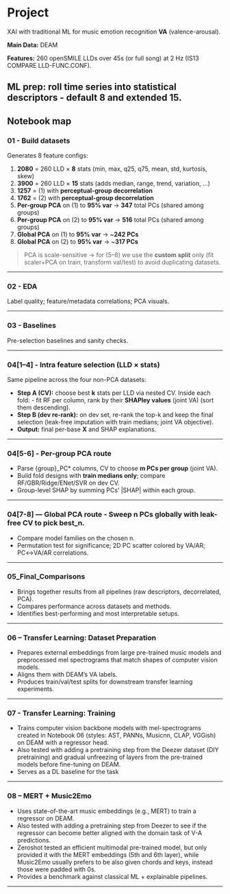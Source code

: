 # Project
XAI with traditional ML for music emotion recognition **VA** (valence-arousal).

**Main Data:** DEAM

**Features:** 260 openSMILE LLDs over 45s (or full song) at 2 Hz (IS13 COMPARE LLD-FUNC.CONF).

**ML prep:** roll time series into statistical descriptors - default **8** and extended **15**.
--- 
## Notebook map

### 01 - Build datasets
Generates 8 feature configs:

1) **2080** = 260 LLD × **8** stats (min, max, q25, q75, mean, std, kurtosis, skew)
2) **3900** = 260 LLD × **15** stats (adds median, range, trend, variation, …)
3) **1257** = (1) with **perceptual-group decorrelation**
4) **1762** = (2) with **perceptual-group decorrelation**
5) **Per-group PCA** on (1) to **95% var** → **347** total PCs (shared among groups)
6) **Per-group PCA** on (2) to **95% var** → **516** total PCs (shared among groups)
7) **Global PCA** on (1) to **95% var** → ~**242 PCs**
8) **Global PCA** on (2) to **95% var** → ~**317 PCs**

> PCA is scale-sensitive → for (5–8) we use the **custom split** only (fit scaler+PCA on train, transform val/test) to avoid duplicating datasets.

---

### 02 - EDA
Label quality; feature/metadata correlations; PCA visuals.

---

### 03 - Baselines
Pre-selection baselines and sanity checks.

---

### 04[1–4] - Intra feature selection (LLD × stats)
Same pipeline across the four non-PCA datasets: 
- **Step A (CV):** choose best **k** stats per LLD via nested CV. Inside each fold: - fit RF per column, rank by their **SHAPley values** (joint VA) (sort them descending).
- **Step B (dev re-rank):** on dev set, re-rank the top-k and keep the final selection (leak-free imputation with train medians; joint VA objective).
- **Output:** final per-base **X** and SHAP explanations.

---
### 04[5-6] - Per-group PCA route

- Parse {group}_PC* columns, CV to choose **m PCs per group** (joint VA).
- Build fold designs with **train medians only**; compare RF/GBR/Ridge/ENet/SVR on dev CV.
- Group-level SHAP by summing PCs’ |SHAP| within each group.

---

### 04[7-8] — Global PCA route - Sweep **n PCs** globally with leak-free CV to pick **best_n**.
- Compare model families on the chosen n.
- Permutation test for significance; 2D PC scatter colored by VA/AR; PC↔VA/AR correlations.

---
### 05_Final_Comparisons

- Brings together results from all pipelines (raw descriptors, decorrelated, PCA).
- Compares performance across datasets and methods.
- Identifies best-performing and most interpretable setups.

---
### 06 – Transfer Learning: Dataset Preparation

- Prepares external embeddings from large pre-trained music models and preprocessed mel spectrograms that match shapes of computer vision models.
- Aligns them with DEAM’s VA labels.
- Produces train/val/test splits for downstream transfer learning experiments.

---
### 07 - Transfer Learning: Training 

- Trains computer vision backbone models with mel-spectrograms created in Notebook 06 (styles: AST, PANNs, Musicnn, CLAP, VGGish) on DEAM with a regressor head.
- Also tested with adding a pretraining step from the Deezer dataset (DIY pretraining) and gradual unfreezing of layers from the pre-trained models before fine-tuning on DEAM.
- Serves as a DL baseline for the task

---
### 08 – MERT + Music2Emo

- Uses state-of-the-art music embeddings (e.g., MERT) to train a regressor on DEAM.
- Also tested with adding a pretraining step from Deezer to see if the regressor can become better aligned with the domain task of V-A predictions.
- Zeroshot tested an efficient multimodal pre-trained model, but only provided it with the MERT embeddings (5th and 6th layer), while Music2Emo usually prefers to be also given chords and keys, instead those were padded with 0s.
- Provides a benchmark against classical ML + explainable pipelines.
---
